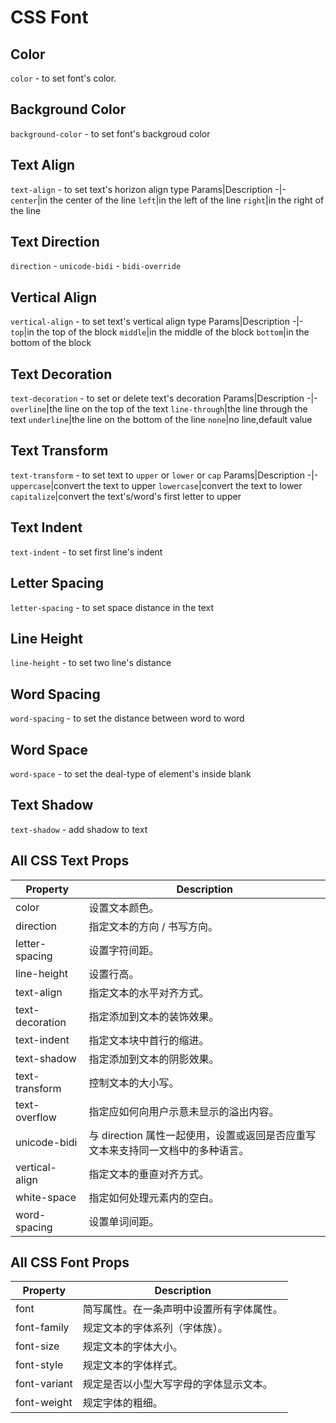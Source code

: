 # CSS Font
## Color 
`color` - to set font's color.
## Background Color
`background-color` - to set font's backgroud color
## Text Align
`text-align` - to set text's horizon align type
Params|Description
-|-
`center`|in the center of the line
`left`|in the left of the line
`right`|in the right of the line
## Text Direction
`direction` - 
`unicode-bidi` - `bidi-override`
## Vertical Align
`vertical-align` - to set text's vertical align type
Params|Description
-|-
`top`|in the top of the block
`middle`|in the middle of the block
`bottom`|in the bottom of the block
## Text Decoration
`text-decoration` - to set or delete text's decoration
Params|Description
-|-
`overline`|the line on the top of the text
`line-through`|the line through the text
`underline`|the line on the bottom of the line
`none`|no line,default value
## Text Transform
`text-transform` - to set text to `upper` or `lower` or `cap`
Params|Description
-|-
`uppercase`|convert the text to upper
`lowercase`|convert the text to lower
`capitalize`|convert the text's/word's first letter to upper
## Text Indent
`text-indent` - to set first line's indent
## Letter Spacing
`letter-spacing` - to set space distance in the text
## Line Height
`line-height` - to set two line's distance
## Word Spacing
`word-spacing` - to set the distance between word to word
## Word Space
`word-space` - to set the deal-type of element's inside blank
## Text Shadow
`text-shadow` - add shadow to text

## All CSS Text Props
Property|Description
-|-
color|设置文本颜色。
direction|指定文本的方向 / 书写方向。
letter-spacing|设置字符间距。
line-height|设置行高。
text-align|指定文本的水平对齐方式。
text-decoration|指定添加到文本的装饰效果。
text-indent|指定文本块中首行的缩进。
text-shadow|指定添加到文本的阴影效果。
text-transform|控制文本的大小写。
text-overflow|指定应如何向用户示意未显示的溢出内容。
unicode-bidi|与 direction 属性一起使用，设置或返回是否应重写文本来支持同一文档中的多种语言。
vertical-align|指定文本的垂直对齐方式。
white-space|指定如何处理元素内的空白。
word-spacing|设置单词间距。
## All CSS Font Props
Property|Description
-|-
font|简写属性。在一条声明中设置所有字体属性。
font-family|规定文本的字体系列（字体族）。
font-size|规定文本的字体大小。
font-style|规定文本的字体样式。
font-variant|规定是否以小型大写字母的字体显示文本。
font-weight|规定字体的粗细。